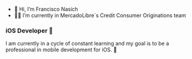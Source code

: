 - 👋 Hi, I’m Francisco Nasich
- 🥷🏼 I’m currently in MercadoLibre´s Credit Consumer Originations team

### iOS Developer 

I am currently in a cycle of constant learning and my goal is to be a professional in mobile development for iOS. 📲
